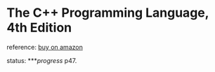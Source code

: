 The C++ Programming Language, 4th Edition
=========================================

reference: [buy on amazon](https://www.amazon.com/C-Programming-Language-4th/dp/0321563840)

status: ****progress* p47.
